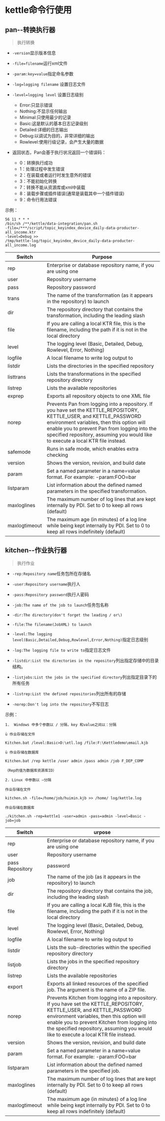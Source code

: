 # kettle命令行使用

## pan--转换执行器

> 执行转换

- `-version`显示版本信息

- `-file=filename`运行xml文件

- `-param:key=value`指定命名参数

- `-log=logging filename` 设置日志文件

- `-level=logging level` 设置日志级别
  - Error:只显示错误
  - Nothing:不显示任何输出
  - Minimal:只使用最少的记录
  - Basic:这是默认的基本日志记录级别
  - Detailed:详细的日志输出
  - Debug:以调试为目的，非常详细的输出
  - Rowlevel:使用行级记录，会产生大量的数据

- 返回状态，Pan会基于执行状况返回一个错误码：
  - 0：转换执行成功
  - 1：处理过程中发生错误
  - 2：在装载或者运行时发生意外的错误
  - 3：不能初始化转换
  - 7：转换不能从资源库或xml中装载
  - 8：装载步骤或插件错误(通常是装载其中一个插件错误)
  - 9：命令行用法错误

示例：

```
56 11 * * * 
/bin/sh /**/kettle/data-integration/pan.sh 
-file=/***/script/topic_keyindex_device_daily-data-producter-all_income.ktr 
-level=Debug >> 
/tmp/kettle-log/topic_keyindex_device_daily-data-producter-all_income.log

```

| Switch        | Purpose                                                      |
| ------------- | ------------------------------------------------------------ |
| rep           | Enterprise or database repository name, if you are using one |
| user          | Repository username                                          |
| pass          | Repository password                                          |
| trans         | The name of the transformation (as it appears in the repository) to launch |
| dir           | The repository directory that contains the transformation, including the leading slash |
| file          | If you are calling a local KTR file, this is the filename, including the path if it is not in the local directory |
| level         | The logging level (Basic, Detailed, Debug, Rowlevel, Error, Nothing) |
| logfile       | A local filename to write log output to                      |
| listdir       | Lists the directories in the specified repository            |
| listtrans     | Lists the transformations in the specified repository directory |
| listrep       | Lists the available repositories                             |
| exprep        | Exports all repository objects to one XML file               |
| norep         | Prevents Pan from logging into a repository. If you have set the KETTLE_REPOSITORY, KETTLE_USER, and KETTLE_PASSWORD environment variables, then this option will enable you to prevent Pan from logging into the specified repository, assuming you would like to execute a local KTR file instead. |
| safemode      | Runs in safe mode, which enables extra checking              |
| version       | Shows the version, revision, and build date                  |
| param         | Set a named parameter in a name=value format. For example: -param:FOO=bar |
| listparam     | List information about the defined named parameters in the specified transformation. |
| maxloglines   | The maximum number of log lines that are kept internally by PDI. Set to 0 to keep all rows (default) |
| maxlogtimeout | The maximum age (in minutes) of a log line while being kept internally by PDI. Set to 0 to keep all rows indefinitely (default) |

## kitchen--作业执行器

> 执行作业

- `-rep:Repository name`任务包所在存储名

- `-user:Repository username`执行人

- `-pass:Repository password`执行人密码

- `-job:The name of the job to launch`任务包名称

- `-dir:The directory(don't forget the leading / or\)`

- `-file:The filename(JobXML) to launch`

- `-level:The logging level(Basic,Detailed,Debug,Rowlevel,Error,Nothing)`指定日志级别

- `-log:The logging file to write to`指定日志文件

- `-listdir:List the directories in the repository`列出指定存储中的目录结构。

- `-listjobs:List the jobs in the specified directory`列出指定目录下的所有任务

- `-listrep:List the defined repositories`列出所有的存储

- `-norep:Don't log into the repository`不写日志

示例：

```
1.  Windows 中多个参数以 / 分隔，key 和value之间以：分隔

ü 作业存储在文件

Kitchen.bat /level:Basic>D:\etl.log /file:F:\Kettledemo\email.kjb

ü 作业存储在数据库

Kitchen.bat /rep kettle /user admin /pass admin /job F_DEP_COMP

（Rep的值为数据库资源库ID）

2. Linux 中参数以 –分隔

作业存储在文件

kitchen.sh -file=/home/job/huimin.kjb >> /home/ log/kettle.log

作业存储在数据库

./kitchen.sh -rep=kettle1 -user=admin -pass=admin -level=Basic -job=job
```

| Switch          | urpose                                                       |
| --------------- | ------------------------------------------------------------ |
| rep             | Enterprise or database repository name, if you are using one |
| user            | Repository username                                          |
| pass Repository | password                                                     |
| job             | The name of the job (as it appears in the repository) to launch |
| dir             | The repository directory that contains the job, including the leading slash |
| file            | If you are calling a local KJB file, this is the filename, including the path if it is not in the local directory |
| level           | The logging level (Basic, Detailed, Debug, Rowlevel, Error, Nothing) |
| logfile         | A local filename to write log output to                      |
| listdir         | Lists the sub-directories within the specified repository directory |
| listjob         | Lists the jobs in the specified repository directory         |
| listrep         | Lists the available repositories                             |
| export          | Exports all linked resources of the specified job. The argument is the name of a ZIP file. |
| norep           | Prevents Kitchen from logging into a repository. If you have set the KETTLE_REPOSITORY, KETTLE_USER, and KETTLE_PASSWORD environment variables, then this option will enable you to prevent Kitchen from logging into the specified repository, assuming you would like to execute a local KTR file instead. |
| version         | Shows the version, revision, and build date                  |
| param           | Set a named parameter in a name=value format. For example: -param:FOO=bar |
| listparam       | List information about the defined named parameters in the specified job. |
| maxloglines     | The maximum number of log lines that are kept internally by PDI. Set to 0 to keep all rows (default) |
| maxlogtimeout   | The maximum age (in minutes) of a log line while being kept internally by PDI. Set to 0 to keep all rows indefinitely (default) |